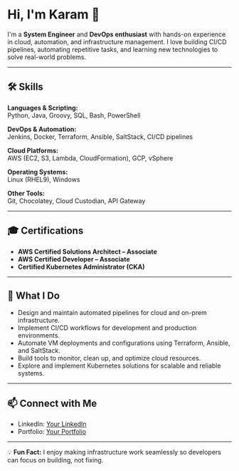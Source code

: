 # Hi, I'm Karam 👋

I'm a **System Engineer** and **DevOps enthusiast** with hands-on experience in cloud, automation, and infrastructure management. I love building CI/CD pipelines, automating repetitive tasks, and learning new technologies to solve real-world problems.

---

## 🛠 Skills

**Languages & Scripting:**  
Python, Java, Groovy, SQL, Bash, PowerShell

**DevOps & Automation:**  
Jenkins, Docker, Terraform, Ansible, SaltStack, CI/CD pipelines

**Cloud Platforms:**  
AWS (EC2, S3, Lambda, CloudFormation), GCP, vSphere

**Operating Systems:**  
Linux (RHEL9), Windows

**Other Tools:**  
Git, Chocolatey, Cloud Custodian, API Gateway

---

## 🎓 Certifications

- **AWS Certified Solutions Architect – Associate**  
- **AWS Certified Developer – Associate**  
- **Certified Kubernetes Administrator (CKA)**

---

## 🚀 What I Do

- Design and maintain automated pipelines for cloud and on-prem infrastructure.  
- Implement CI/CD workflows for development and production environments.  
- Automate VM deployments and configurations using Terraform, Ansible, and SaltStack.  
- Build tools to monitor, clean up, and optimize cloud resources.  
- Explore and implement Kubernetes solutions for scalable and reliable systems.

---

## 📫 Connect with Me

- LinkedIn: [Your LinkedIn](https://www.linkedin.com/in/karamjitbrar/)  
- Portfolio: [Your Portfolio](https://karamjitbrar.com)  

---

💡 **Fun Fact:** I enjoy making infrastructure work seamlessly so developers can focus on building, not fixing.  

